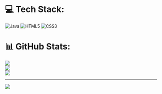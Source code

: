
# 💻 Tech Stack:
![Java](https://img.shields.io/badge/java-%23ED8B00.svg?style=for-the-badge&logo=openjdk&logoColor=white) ![HTML5](https://img.shields.io/badge/html5-%23E34F26.svg?style=for-the-badge&logo=html5&logoColor=white) ![CSS3](https://img.shields.io/badge/css3-%231572B6.svg?style=for-the-badge&logo=css3&logoColor=white)
# 📊 GitHub Stats:
![](https://github-readme-stats.vercel.app/api?username=rahulsrenj&theme=dark&hide_border=false&include_all_commits=false&count_private=false)<br/>
![](https://nirzak-streak-stats.vercel.app/?user=rahulsrenj&theme=dark&hide_border=false)<br/>
![](https://github-readme-stats.vercel.app/api/top-langs/?username=rahulsrenj&theme=dark&hide_border=false&include_all_commits=false&count_private=false&layout=compact)

---
[![](https://visitcount.itsvg.in/api?id=rahulsrenj&icon=0&color=0)](https://visitcount.itsvg.in)

<!-- Proudly created with GPRM ( https://gprm.itsvg.in ) -->
